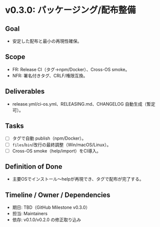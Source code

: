 ﻿# v0.3.0: パッケージング/配布整備

## Goal
- 安定した配布と最小の再現性確保。

## Scope
- FR: Release CI（タグ→npm/Docker）、Cross-OS smoke。
- NFR: 署名付きタグ、CRLF/権限互換。

## Deliverables
- release.yml/ci-os.yml、RELEASING.md、CHANGELOG 自動生成（暫定可）。

## Tasks
- [ ] タグで自動 publish（npm/Docker）。
- [ ] `files`/`bin`/改行の最終調整（Win/macOS/Linux）。
- [ ] Cross-OS smoke（help/import）をCI導入。

## Definition of Done
- 主要OSでインストール〜helpが再現でき、タグで配布が完了する。

## Timeline / Owner / Dependencies
- 期日: TBD（GitHub Milestone v0.3.0）
- 担当: Maintainers
- 依存: v0.1.0/v0.2.0 の修正取り込み
